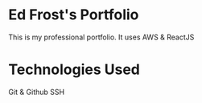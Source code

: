 # Ed Frost's Portfolio
This is my professional portfolio.  It uses AWS & ReactJS

# Technologies Used
Git & Github
SSH
